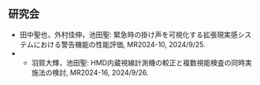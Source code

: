 ## 研究会
  - 田中聖也，外村佳伸，池田聖: 緊急時の掛け声を可視化する拡張現実感システムにおける警告機能の性能評価, MR2024-10, 2024/9/25.
  - - 羽賀大輝，池田聖: HMD内蔵視線計測機の較正と複数視能検査の同時実施法の検討, MR2024-16, 2024/9/26.
